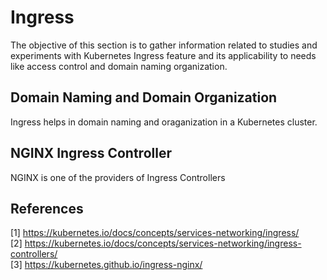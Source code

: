 # Ingress
The objective of this section is to gather information related to studies and experiments with Kubernetes Ingress feature and its applicability to needs like access control and domain naming organization.

## Domain Naming and Domain Organization
Ingress helps in domain naming and oraganization in a Kubernetes cluster.

## NGINX Ingress Controller
NGINX is one of the providers of Ingress Controllers

## References
[1] https://kubernetes.io/docs/concepts/services-networking/ingress/ <br>
[2] https://kubernetes.io/docs/concepts/services-networking/ingress-controllers/ <br>
[3] https://kubernetes.github.io/ingress-nginx/ <br>